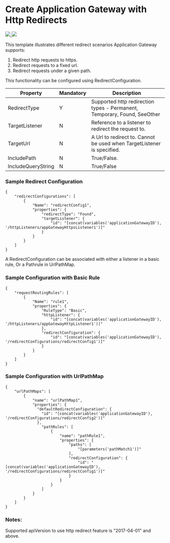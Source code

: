 # Create Application Gateway with Http Redirects

<a href="https://portal.azure.com/#create/Microsoft.Template/uri/https%3A%2F%2Fraw.githubusercontent.com%2FTVDKoni%2Fazure-quickstart-templates%2Fmaster%2F101-application-gateway-redirect%2Fazuredeploy.json" target="_blank">
    <img src="http://azuredeploy.net/deploybutton.png"/>
</a>
<a href="http://armviz.io/#/?load=https%3A%2F%2Fraw.githubusercontent.com%2FTVDKoni%2Fazure-quickstart-templates%2Fmaster%2F101-application-gateway-redirect%2Fazuredeploy.json" target="_blank">
    <img src="http://armviz.io/visualizebutton.png"/>
</a>

This template illustrates different redirect scenarios Application Gateway supports:

1. Redirect http requests to https.
2. Redirect requests to a fixed url.
3. Redirect requests under a given path.

This functionality can be configured using RedirectConfiguration.

| Property | Mandatory | Description |
|---|---|---|
| RedirectType | Y | Supported http redirection types - Permanent, Temporary, Found, SeeOther |
| TargetListener | N | Reference to a listener to redirect the request to. |
| TargetUrl | N | A Url to redirect to. Cannot be used when TargetListener is specified.|
| IncludePath | N | True/False.|
| IncludeQueryString | N | True/False |

### Sample Redirect Configuration
```
{
    "redirectConfigurations": [
        {
            "Name": "redirectConfig1",
            "properties": {
                "redirectType": "Found",
                "targetListener": {
                    "id": "[concat(variables('applicationGatewayID'), '/httpListeners/appGatewayHttpsListener1')]"
                }
            }
        }
    ]
}
```
A RedirectConfiguration can be associated with either a listener in a basic rule, Or a Pathrule in UrlPathMap.

### Sample Configuration with Basic Rule
```
{
    "requestRoutingRules": [
        {
            "Name": "rule1",
            "properties": {
                "RuleType": "Basic",
                "httpListener": {
                    "id": "[concat(variables('applicationGatewayID'), '/httpListeners/appGatewayHttpListener1')]"
                },
                "redirectConfiguration": {
                    "id": "[concat(variables('applicationGatewayID'), '/redirectConfigurations/redirectConfig1')]"
                }
            }
        }
    ]
}
```

### Sample Configuration with UrlPathMap
```
{
    "urlPathMaps": [
        {
            "name": "urlPathMap1",
            "properties": {
              "defaultRedirectConfiguration": {
                "id": "[concat(variables('applicationGatewayID'), '/redirectConfigurations/redirectConfig2')]"
              },
                "pathRules": [
                    {
                        "name": "pathRule1",
                        "properties": {
                            "paths": [
                                "[parameters('pathMatch1')]"
                            ],
                            "redirectConfiguration": {
                                "id": "[concat(variables('applicationGatewayID'), '/redirectConfigurations/redirectConfig1')]"
                            }
                        }
                    }
                ]
            }
        }
    ]
}
```

### Notes:
Supported apiVersion to use http redirect feature is "2017-04-01" and above.

